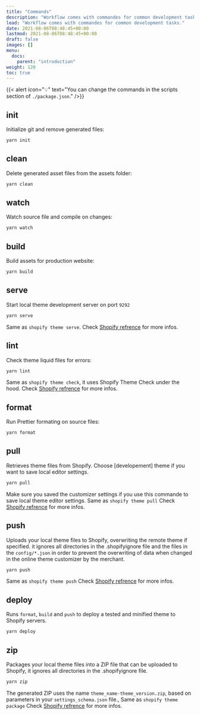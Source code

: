 ```yaml
---
title: "Commands"
description: "Workflow comes with commandes for common development tasks."
lead: "Workflow comes with commandes for common development tasks."
date: 2021-08-06T08:48:45+00:00
lastmod: 2021-08-06T08:48:45+00:00
draft: false
images: []
menu:
  docs:
    parent: "introduction"
weight: 120
toc: true
---
```


{{< alert icon="💡" text="You can change the commands in the scripts section of `./package.json`." />}}

## init

Initialize git and remove generated files:

```bash
yarn init
```

## clean

Delete generated asset files from the assets folder:

```bash
yarn clean
```

## watch

Watch source file and compile on changes:

```bash
yarn watch
```

## build

Build assets for production website:

```bash
yarn build
```


## serve

Start local theme development server on port ```9292```

```bash
yarn serve
```

Same as ```shopify theme serve```. Check [Shopify refrence](https://shopify.dev/themes/tools/cli/theme-commands#serve) for more infos.


## lint
Check theme liquid files for errors:

```bash
yarn lint
```

Same as ```shopify theme check```, it uses Shopify Theme Check under the hood. Check [Shopify refrence](https://shopify.dev/themes/tools/cli/theme-commands#check) for more infos.

## format
Run Prettier formating on source files:

```bash
yarn format
```

## pull
Retrieves theme files from Shopify. Choose [developement] theme if you want to save local editor settings.


```bash
yarn pull
```

Make sure you saved the customizer settings if you use this commande to save local theme editor settings. Same as ```shopify theme pull``` Check [Shopify refrence](https://shopify.dev/themes/tools/cli/theme-commands#pull) for more infos.

## push
Uploads your local theme files to Shopify, overwriting the remote theme if specified. it ignores all directories in the .shopifyignore file and the files in the ```config/*.json``` in order to prevent the overwriting of data when changed in the online theme customizer by the merchant.

```bash
yarn push
```

Same as ```shopify theme push``` Check [Shopify refrence](https://shopify.dev/themes/tools/cli/theme-commands#push) for more infos.


## deploy
Runs ```format```, ```build``` and ```push``` to deploy a tested and minified theme to Shopify servers.

```bash
yarn deploy
```

## zip
Packages your local theme files into a ZIP file that can be uploaded to Shopify, it ignores all directories in the .shopifyignore file.

```bash
yarn zip
```

The generated ZIP uses the name ```theme_name-theme_version.zip```, based on parameters in your ```settings_schema.json``` file., Same as ```shopify theme package``` Check [Shopify refrence](https://shopify.dev/themes/tools/cli/theme-commands#package) for more infos.
